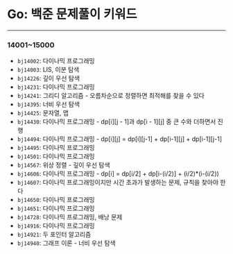 # Go: 백준 문제풀이 키워드

---

### 14001~15000

- `bj14002`: 다이나믹 프로그래밍
- `bj14003`: LIS, 이분 탐색
- `bj14226`: 깊이 우선 탐색
- `bj14231`: 다이나믹 프로그래밍
- `bj14241`: 그리디 알고리즘 - 오름차순으로 정렬하면 최적해를 찾을 수 있다
- `bj14395`: 너비 우선 탐색
- `bj14425`: 문자열, 맵
- `bj14430`: 다이나믹 프로그래밍 - dp[i][j - 1]과 dp[i - 1][j] 중 큰 수와 더하면서 진행
- `bj14494`: 다이나믹 프로그래밍 - dp[i][j] = dp[i][j-1] + dp[i-1][j] + dp[i-1][j-1]
- `bj14495`: 다이나믹 프로그래밍
- `bj14501`: 다이나믹 프로그래밍
- `bj14567`: 위상 정렬 - 깊이 우선 탐색
- `bj14606`: 다이나믹 프로그래밍 - dp[i] = dp[i/2] + dp[i-(i/2)] + (i/2)\*(i-(i/2))
- `bj14607`: 다이나믹 프로그래밍이지만 시간 초과가 발생하는 문제, 규칙을 찾아야 한다
- `bj14650`: 다이나믹 프로그래밍
- `bj14651`: 다이나믹 프로그래밍
- `bj14728`: 다이나믹 프로그래밍, 배낭 문제
- `bj14916`: 다이나믹 프로그래밍
- `bj14921`: 두 포인터 알고리즘
- `bj14940`: 그래프 이론 - 너비 우선 탐색
